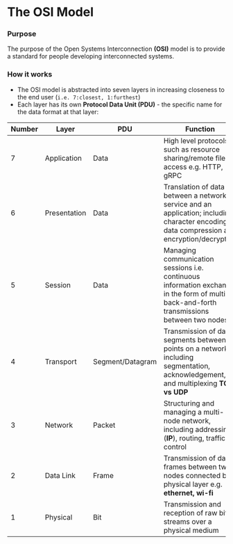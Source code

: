 # The OSI Model

### Purpose
The purpose of the Open Systems Interconnection **(OSI)** model is to provide a standard for people developing interconnected systems.

### How it works
- The OSI model is abstracted into seven layers in increasing closeness to the end user (`i.e. 7:closest, 1:furthest`)
- Each layer has its own **Protocol Data Unit (PDU)** - the specific name for the data format at that layer:

| Number| Layer  | PDU | Function | 
| ----| ------------ | ---------- | ---------------------------------------------------------------------------------------- |
| 7   | Application  | Data | High level protocols such as resource sharing/remote file access e.g. HTTP, gRPC         |
| 6   | Presentation | Data | Translation of data between a networking service and an application; including character encoding, data compression and encryption/decryption         |
| 5   | Session      | Data | Managing communication sessions i.e. continuous information exchange in the form of multiple back-and-forth transmissions between two nodes          |
| 4   | Transport    | Segment/Datagram | Transmission of data segments between points on a network, including segmentation, acknowledgement, and multiplexing **TCP vs UDP**         |
| 3   | Network      | Packet | Structuring and managing a multi-node network, including addressing (**IP**), routing, traffic control |
| 2   | Data Link    | Frame | Transmission of data frames between two nodes connected by a physical layer e.g. **ethernet, wi-fi**|
| 1   | Physical     | Bit | Transmission and reception of raw bit streams over a physical medium          |
